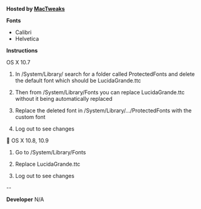 **Hosted by [MacTweaks](http://www.mactweaks.net)**

**Fonts**

* Calibri
* Helvetica

**Instructions**

OS X 10.7 

1. In /System/Library/ search for a folder called ProtectedFonts and delete the default font which should be LucidaGrande.ttc

2. Then from /System/Library/Fonts you can replace LucidaGrande.ttc without it being automatically replaced

3. Replace the deleted font in /System/Library/.../ProtectedFonts with the custom font

4. Log out to see changes


OS X 10.8, 10.9

1. Go to /System/Library/Fonts 

2. Replace LucidaGrande.ttc 

3. Log out to see changes

--

**Developer**
N/A

